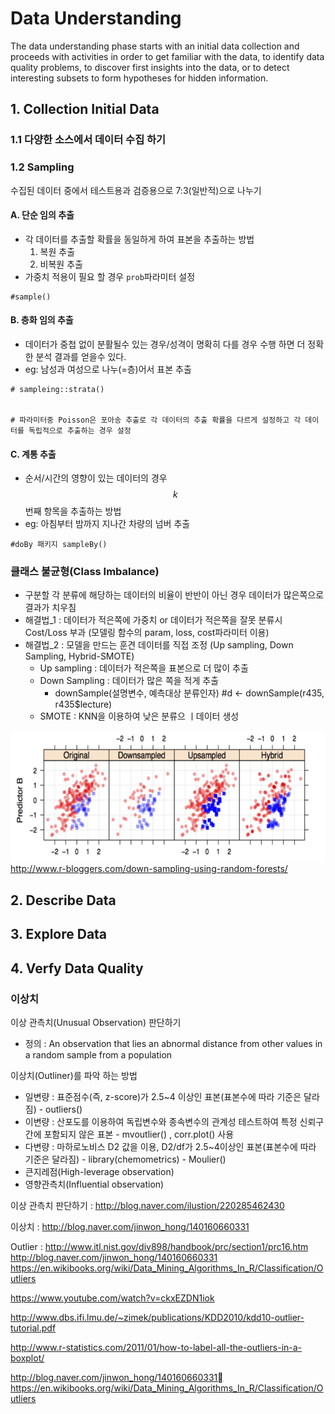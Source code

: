 # Data Understanding
The data understanding phase starts with an initial data collection and proceeds with activities in order to get familiar with the data, to identify data quality problems, to discover first insights into the data, or to detect interesting subsets to form hypotheses for hidden information.


## 1. Collection Initial Data 

### 1.1 다양한 소스에서 데이터 수집 하기 

### 1.2 Sampling 
수집된 데이터 중에서 테스트용과 검증용으로 7:3(일반적)으로 나누기

#### A. 단순 임의 추출 
* 각 데이터를 추출할 확률을 동일하게 하여 표본을 추출하는 방법 
    1. 복원 추출
    2. 비복원 추출 
* 가중치 적용이 필요 할 경우 `prob`파라미터 설정 

```
#sample()
```

#### B. 층화 임의 추출
* 데이터가 중첩 없이 분활될수 있는 경우/성격이 명확히 다를 경우 수행 하면 더 정확한 분석 결과를 얻을수 있다. 
* eg: 남성과 여성으로 나누(=층)어서 표본 추출

```{r}
# sampleing::strata()


# 파라미터중 Poisson은 포아송 추출로 각 데이터의 추출 확률을 다르게 설정하고 각 데이터를 독립적으로 추출하는 경우 설정 
```
#### C. 계통 추출 
* 순서/시간의 영향이 있는 데이터의 경우 $$k$$번째 항목을 추출하는 방법 
* eg: 아침부터 밤까지 지나간 차량의 넘버 추출 

```{r}
#doBy 패키지 sampleBy()
```




### 클래스 불균형(Class Imbalance)
* 구분할 각 분류에 해당하는 데이터의 비율이 반반이 아닌 경우 데이터가 많은쪽으로 결과가 치우침 
* 해결법_1 : 데이터가 적은쪽에 가중치 or 데이터가 적은쪽을 잘못 분류시 Cost/Loss 부과 (모델링 함수의 param, loss, cost파라미터 이용)
* 해결법_2 : 모델을 만드는 훈견 데이터를 직접 조정 (Up sampling, Down Sampling, Hybrid-SMOTE) 
    * Up sampling : 데이터가 적은쪽을 표본으로 더 많이 추출 
    * Down Sampling : 데이터가 많은 쪽을 적게 추출 
        * downSample(설명변수, 예측대상 분류인자) #d <- downSample(r435, r435$lecture)
    * SMOTE : KNN을 이용하여 낮은 분류으 ㅣ데이터 생성  

![](/assets/sampling.png)
http://www.r-bloggers.com/down-sampling-using-random-forests/


## 2. Describe Data



## 3. Explore Data


## 4. Verfy Data Quality 

### 이상치 
이상 관측치(Unusual Observation) 판단하기 
* 정의 : An observation that lies an abnormal distance from other values in a random sample from a population

이상치(Outliner)를 파악 하는 방법 
* 일변량 : 표준점수(즉, z-score)가 2.5~4 이상인 표본(표본수에 따라 기준은 달라짐) - outliers()
* 이변량 : 산포도를 이용하여 독립변수와 종속변수의 관계성 테스트하여 특정 신뢰구간에 포함되지 않은 표본 - mvoutlier() , corr.plot() 사용 
* 다변량 : 마하로노비스 D2 값을 이용, D2/df가 2.5~4이상인 표본(표본수에 따라 기준은 달라짐) - library(chemometrics) - Moulier() 
* 큰지레점(High-leverage observation)
* 영향관측치(Influential observation)


이상 관측치 판단하기 : http://blog.naver.com/ilustion/220285462430

이상치 : http://blog.naver.com/jinwon_hong/140160660331

Outlier : http://www.itl.nist.gov/div898/handbook/prc/section1/prc16.htm
http://blog.naver.com/jinwon_hong/140160660331
https://en.wikibooks.org/wiki/Data_Mining_Algorithms_In_R/Classification/Outliers

https://www.youtube.com/watch?v=ckxEZDN1iok

http://www.dbs.ifi.lmu.de/~zimek/publications/KDD2010/kdd10-outlier-tutorial.pdf

http://www.r-statistics.com/2011/01/how-to-label-all-the-outliers-in-a-boxplot/

http://blog.naver.com/jinwon_hong/140160660331
https://en.wikibooks.org/wiki/Data_Mining_Algorithms_In_R/Classification/Outliers


